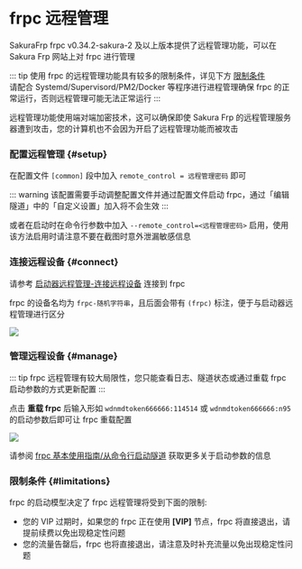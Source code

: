 # frpc 远程管理

SakuraFrp frpc v0.34.2-sakura-2 及以上版本提供了远程管理功能，可以在 Sakura Frp 网站上对 frpc 进行管理

::: tip
使用 frpc 的远程管理功能具有较多的限制条件，详见下方 [限制条件](#limitations)  
请配合 Systemd/Supervisord/PM2/Docker 等程序进行进程管理确保 frpc 的正常运行，否则远程管理可能无法正常运行
:::

远程管理功能使用端对端加密技术，这可以确保即使 Sakura Frp 的远程管理服务器遭到攻击，您的计算机也不会因为开启了远程管理功能而被攻击

### 配置远程管理 {#setup}

在配置文件 `[common]` 段中加入 `remote_control = 远程管理密码` 即可

::: warning
该配置需要手动调整配置文件并通过配置文件启动 frpc，通过「编辑隧道」中的「自定义设置」加入将不会生效
:::

或者在启动时在命令行参数中加入 `--remote_control=<远程管理密码>` 启用，使用该方法启用时请注意不要在截图时意外泄漏敏感信息

### 连接远程设备 {#connect}

请参考 [启动器远程管理-连接远程设备](/launcher/remote#连接远程设备) 连接到 frpc

frpc 的设备名均为 `frpc-随机字符串`，且后面会带有 `(frpc)` 标注，便于与启动器远程管理进行区分

![](_images/remote-0.png)

### 管理远程设备 {#manage}

::: tip
frpc 远程管理有较大局限性，您只能查看日志、隧道状态或通过重载 frpc 启动参数的方式更新配置
:::

点击 **重载 frpc** 后输入形如 `wdnmdtoken666666:114514` 或 `wdnmdtoken666666:n95` 的启动参数后即可让 frpc 重载配置

![](_images/remote-1.png)

请参阅 [frpc 基本使用指南/从命令行启动隧道](/frpc/usage#cli-usage) 获取更多关于启动参数的信息

### 限制条件 {#limitations}

frpc 的启动模型决定了 frpc 远程管理将受到下面的限制:

+ 您的 VIP 过期时，如果您的 frpc 正在使用 **[VIP]** 节点，frpc 将直接退出，请提前续费以免出现稳定性问题
+ 您的流量告罄后，frpc 也将直接退出，请注意及时补充流量以免出现稳定性问题
